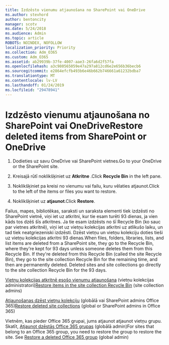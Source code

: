 ```yaml
---
title: Izdzēsto vienumu atjaunošana no SharePoint vai OneDrive
ms.author: stevhord
author: bentoncity
manager: scotv
ms.date: 5/24/2018
ms.audience: Admin
ms.topic: article
ROBOTS: NOINDEX, NOFOLLOW
localization_priority: Priority
ms.collection: Adm_O365
ms.custom: Adm_O365
ms.assetid: ab29939b-37fe-4007-aae3-26fa6d2f57fa
ms.openlocfilehash: a3c980565059e47a297a812cd6e2e656b36becb6
ms.sourcegitcommit: e2864efcfb493b6e46b662b746661a61232bdba7
ms.translationtype: MT
ms.contentlocale: lv-LV
ms.lasthandoff: 01/24/2019
ms.locfileid: "29478941"
---
```

# <a name="restore-deleted-items-from-sharepoint-or-onedrive"></a><span data-ttu-id="788c9-102">Izdzēsto vienumu atjaunošana no SharePoint vai OneDrive</span><span class="sxs-lookup"><span data-stu-id="788c9-102">Restore deleted items from SharePoint or OneDrive</span></span>

1. <span data-ttu-id="788c9-103">Dodieties uz savu OneDrive vai SharePoint vietnes.</span><span class="sxs-lookup"><span data-stu-id="788c9-103">Go to your OneDrive or the SharePoint site.</span></span>
    
2. <span data-ttu-id="788c9-104">Kreisajā rūtī noklikšķiniet uz **Atkritne** .</span><span class="sxs-lookup"><span data-stu-id="788c9-104">Click **Recycle Bin** in the left pane.</span></span> 
    
3. <span data-ttu-id="788c9-105">Noklikšķiniet pa kreisi no vienumu vai failu, kuru vēlaties atjaunot.</span><span class="sxs-lookup"><span data-stu-id="788c9-105">Click to the left of the items or files you want to restore.</span></span>
    
4. <span data-ttu-id="788c9-106">Noklikšķiniet uz **atjaunot**.</span><span class="sxs-lookup"><span data-stu-id="788c9-106">Click **Restore**.</span></span> 
    
<span data-ttu-id="788c9-p101">Failus, mapes, bibliotēkas, saraksti un saraksta elementi tiek izdzēsti no SharePoint vietnē, viņi iet uz atkritni, kur tie esam turēti 93 dienas, ja vien kāds tos dzēš šīs atkritnes. Ja tie esam izdzēsts no šī Recycle Bin (ko sauc par vietnes atkritnē), viņi iet uz vietņu kolekcijas atkritni uz atlikušo laiku, un tad tiek neatgriezeniski izdzēsti. Dzēst vietņu un vietņu kolekciju doties tieši uz vietņu kolekcijas atkritni 93 dienas.</span><span class="sxs-lookup"><span data-stu-id="788c9-p101">When files, folders, libraries, lists, and list items are deleted from a SharePoint site, they go to the Recycle Bin, where they're kept for 93 days unless someone deletes them from this Recycle Bin. If they're deleted from this Recycle Bin (called the site Recycle Bin), they go to the site collection Recycle Bin for the remaining time, and then are permanently deleted. Deleted sites and site collections go directly to the site collection Recycle Bin for the 93 days.</span></span>
  
<span data-ttu-id="788c9-110">[Vietņu kolekcijas atkritnē esošo vienumu atjaunošana](https://go.microsoft.com/fwlink/?linkid=867800) (vietņu kolekcijas administratori)</span><span class="sxs-lookup"><span data-stu-id="788c9-110">[Restore items in the site collection Recycle Bin](https://go.microsoft.com/fwlink/?linkid=867800) (site collection admins)</span></span> 
  
<span data-ttu-id="788c9-111">[Atjaunošanas dzēst vietņu kolekciju](https://go.microsoft.com/fwlink/?linkid=867660) (globālā vai SharePoint admins Office 365)</span><span class="sxs-lookup"><span data-stu-id="788c9-111">[Restore deleted site collections](https://go.microsoft.com/fwlink/?linkid=867660) (global or SharePoint admins in Office 365)</span></span> 
  
<span data-ttu-id="788c9-p102">Vietnēm, kas pieder Office 365 grupai, jums atjaunot atjaunot vietņu grupu. Skatīt, [Atjaunot dzēstās Office 365 grupas](https://go.microsoft.com/fwlink/?linkid=867802) (globālā admin)</span><span class="sxs-lookup"><span data-stu-id="788c9-p102">For sites that belong to an Office 365 group, you need to restore the group to restore the site. See [Restore a deleted Office 365 group](https://go.microsoft.com/fwlink/?linkid=867802) (global admin)</span></span> 
  


